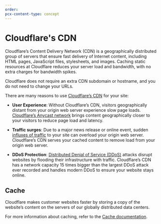 ```yaml
---
order:
pcx-content-type: concept
---
```


# Cloudflare's CDN

Cloudflare’s Content Delivery Network (CDN) is a geographically distributed group of servers that ensure fast delivery of Internet content, including HTML pages, JavaScript files, stylesheets, and images. Caching static resources at Cloudflare reduces your server load and bandwidth, with no extra charges for bandwidth spikes.

<Aside type="note" header="Note:">

Cloudflare does not require an extra CDN subdomain or hostname, and you do not need to change your URLs.

</Aside>

There are many reasons to use [Cloudflare’s CDN](https://www.cloudflare.com/features-cdn) for your site:

- **User Experience**: Without Cloudflare’s CDN, visitors geographically distant from your origin web server experience slow page loads. [Cloudflare’s Anycast network](https://www.cloudflare.com/learning/cdn/glossary/anycast-network/) brings content geographically closer to your visitors to reduce page load and latency.

- **Traffic surges**: Due to a major news release or online event, sudden [influxes of traffic](https://support.cloudflare.com/hc/en-us/articles/200172906-What-should-I-do-if-I-m-expecting-a-surge-or-spike-in-traffic-) to your site can overload your origin web server. Cloudflare’s CDN serves your cached content to remove load from your origin web server.

- **DDoS Protection**: [Distributed Denial of Service (DDoS)](https://www.cloudflare.com/ddos/) attacks disrupt websites by flooding their infrastructure with traffic. Cloudflare’s CDN has a network capacity 15 times bigger than the largest DDoS attack ever recorded and handles modern DDoS to ensure your website stays online.

## Cache

Cloudflare makes customer websites faster by storing a copy of the website’s content on the servers of our globally distributed data centers.

For more information about caching, refer to the [Cache documentation](https://developers.cloudflare.com/cache/).
